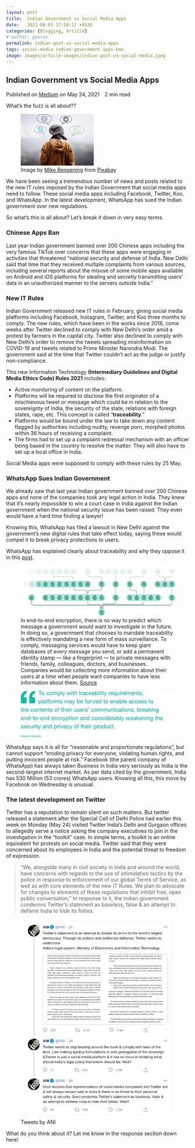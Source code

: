 ```yaml
---
layout: post
title:  Indian Government vs Social Media Apps
date:   2021-06-03 17:58:17 +0530
categories: [Blogging, Article]
# author: gaurav
permalink: indian-govt-vs-social-media-apps
tags: social-media indian-government apps-ban
image: images/article-images/indian-govt-vs-social-media.jpeg
---
```


## Indian Government vs Social Media Apps 
<div class="article-info muted-text">
    <span>Published on <a rel="noopener" href="https://gaurav-neema.medium.com/indian-government-vs-social-media-apps-f4b5fdf6f70c" target="_blank">Medium</a> on May 24, 2021</span>
    <span style="margin-left: 10px;"><i class="icon-clock"></i> 2 min read</span>
</div>

What’s the fuzz is all about??

<figure>
	<img class="article-image" src="images/article-images/indian-govt-vs-social-media.jpeg" alt="indian-govt-vs-socail-media" width="200">
	<figcaption class="article-image-caption">Image by <a href="https://pixabay.com/users/mikerenpening-1178818/?utm_source=link-attribution&amp;utm_medium=referral&amp;utm_campaign=image&amp;utm_content=1138001" class="bv it" rel="noopener nofollow" target="_blank">Mike Renpening</a> from <a href="https://pixabay.com/?utm_source=link-attribution&amp;utm_medium=referral&amp;utm_campaign=image&amp;utm_content=1138001" class="bv it" rel="noopener nofollow" target="_blank">Pixabay</a></figcaption>
</figure>

We have been seeing a tremendous number of news and posts related to the new IT rules imposed by the Indian Government that social media apps need to follow. These social media apps including Facebook, Twitter, Koo, and WhatsApp. In the latest development, WhatsApp has sued the Indian government over new regulations.

So what’s this is all about? Let’s break it down in very easy terms.

<!--more-->

### Chinese Apps Ban

Last year Indian government banned over 200 Chinese apps including the very famous TikTok over concerns that these apps were engaging in activities that threatened “national security and defense of India. New Delhi said that time that they received multiple complaints from various sources, including several reports about the misuse of some mobile apps available on Android and iOS platforms for stealing and secretly transmitting users’ data in an unauthorized manner to the servers outside India.”

### New IT Rules

Indian Government released new IT rules in February, giving social media platforms including Facebook, Instagram, Twitter, and Koo three months to comply. The new rules, which have been in the works since 2018, come weeks after Twitter declined to comply with New Delhi’s order amid a protest by farmers in the capital city. Twitter also declined to comply with New Delhi’s order to remove the tweets spreading misinformation on COVID-19 and tweets related to Prime Minister Narendra Modi.
The government said at the time that Twitter couldn’t act as the judge or justify non-compliance.

This new Information Technology **(Intermediary Guidelines and Digital Media Ethics Code) Rules 2021** includes:

- Active monitoring of content on the platform.
- Platforms will be required to disclose the first originator of a mischievous tweet or message which could be in relation to the sovereignty of India, the security of the state, relations with foreign states, rape, etc. This concept is called “**traceability**.”
- Platforms would be bound under the law to take down any content flagged by authorities including nudity, revenge porn, morphed photos within 36 hours of receiving a complaint.
- The firms had to set up a complaint redressal mechanism with an officer being based in the country to resolve the matter. They will also have to set up a local office in India.

Social Media apps were supposed to comply with these rules by 25 May.

### WhatsApp Sues Indian Government

We already saw that last year Indian government banned over 200 Chinese apps and none of the companies took any legal action in India. They knew that it’s nearly impossible to win a court case in India against the Indian government when the national security issue has been raised. They even would have a hard time finding a lawyer!

Knowing this, WhatsApp has filed a lawsuit in New Delhi against the government’s new digital rules that take effect today, saying these would compel it to break privacy protections to users.

WhatsApp has explained clearly about traceability and why they oppose it in this [post](https://faq.whatsapp.com/general/security-and-privacy/what-is-traceability-and-why-does-whatsapp-oppose-it).

<figure>
	<img class="article-image-2" src="images/article-images/whatsapp-end-to-end.jpeg" alt="Whatsapp end-to-end encryption">
	<figcaption class="article-image-caption">In end-to-end encryption, there is no way to predict which message a government would want to investigate in the future. In doing so, a government that chooses to mandate traceability is effectively mandating a new form of mass surveillance. To comply, messaging services would have to keep giant databases of every message you send, or add a permanent identity stamp — like a fingerprint — to private messages with friends, family, colleagues, doctors, and businesses. Companies would be collecting more information about their users at a time when people want companies to have less information about them. <a href="https://faq.whatsapp.com/general/security-and-privacy/what-is-traceability-and-why-does-whatsapp-oppose-it" class="bv it" rel="noopener nofollow">Source</a></figcaption>
</figure>

<figure>
	<img class="article-image-2" src="images/article-images/whatsapp-quote.jpeg" alt="Whatsapp Quote">
	<figcaption class="article-image-caption"></figcaption>
</figure>

WhatsApp says it is all for “reasonable and proportionate regulations”, but cannot support “eroding privacy for everyone, violating human rights, and putting innocent people at risk.”
Facebook (the parent company of WhatsApp) has always taken Business in India very seriously as India is the second-largest internet market. As per data cited by the government, India has 530 Million (53 crores) WhatsApp users. Knowing all this, this move by Facebook on Wednesday is unusual.

### The latest development on Twitter

Twitter has a reputation to remain silent on such matters. But twitter released a statement after the Special Cell of Delhi Police had earlier this week on Monday (May 24) visited Twitter India’s Delhi and Gurgaon offices to allegedly serve a notice asking the company executives to join in the investigation in the “toolkit” case. In simple terms, a toolkit is an online equivalent for protests on social media.
Twitter said that they were concerned about its employees in India and the potential threat to freedom of expression.

> “We, alongside many in civil society in India and around the world, have concerns with regards to the use of intimidation tactics by the police in response to enforcement of our global Terms of Service, as well as with core elements of the new IT Rules. We plan to advocate for changes to elements of these regulations that inhibit free, open public conversation,”
In response to it, the Indian government condemns Twitter’s statement as baseless, false & an attempt to defame India to hide its follies.

<figure>
	<img class="article-image-2" src="images/article-images/ani-twitter.png" alt="Tweets by ANI">
	<figcaption class="article-image-caption">Tweets by ANI</figcaption>
</figure>

What do you think about it? Let me know in the response section down here!